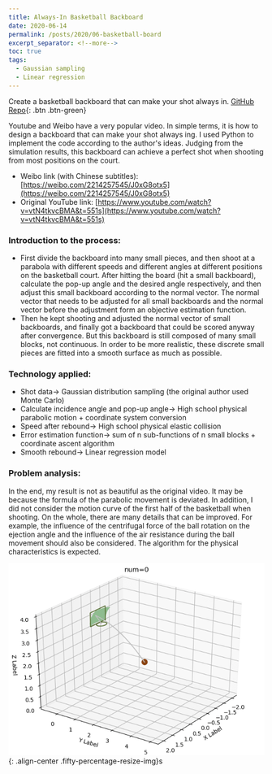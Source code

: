 ```yaml
---
title: Always-In Basketball Backboard
date: 2020-06-14
permalink: /posts/2020/06-basketball-board
excerpt_separator: <!--more-->
toc: true
tags:
  - Gaussian sampling
  - Linear regression
---
```


Create a basketball backboard that can make your shot always in. [GitHub Repo](https://github.com/GlowingHorse/BasketballHoop){: .btn .btn-green}

<!--more-->

Youtube and Weibo have a very popular video. In simple terms, it is how to design a backboard that can make your shot always ing. I used Python to implement the code according to the author's ideas. Judging from the simulation results, this backboard can achieve a perfect shot when shooting from most positions on the court.

- Weibo link (with Chinese subtitles): [https://weibo.com/2214257545/J0xG8otx5](https://weibo.com/2214257545/J0xG8otx5)
- Original YouTube link: [https://www.youtube.com/watch?v=vtN4tkvcBMA&t=551s](https://www.youtube.com/watch?v=vtN4tkvcBMA&t=551s)

### Introduction to the process:
* First divide the backboard into many small pieces, and then shoot at a parabola with different speeds and different angles at different positions on the basketball court. After hitting the board (hit a small backboard), calculate the pop-up angle and the desired angle respectively, and then adjust this small backboard according to the normal vector. The normal vector that needs to be adjusted for all small backboards and the normal vector before the adjustment form an objective estimation function.
* Then he kept shooting and adjusted the normal vector of small backboards, and finally got a backboard that could be scored anyway after convergence. But this backboard is still composed of many small blocks, not continuous. In order to be more realistic, these discrete small pieces are fitted into a smooth surface as much as possible.

### Technology applied:
* Shot data-> Gaussian distribution sampling (the original author used Monte Carlo)
* Calculate incidence angle and pop-up angle-> High school physical parabolic motion + coordinate system conversion
* Speed after rebound-> High school physical elastic collision
* Error estimation function-> sum of n sub-functions of n small blocks + coordinate ascent algorithm
* Smooth rebound-> Linear regression model

### Problem analysis:
In the end, my result is not as beautiful as the original video. It may be because the formula of the parabolic movement is deviated. In addition, I did not consider the motion curve of the first half of the basketball when shooting. On the whole, there are many details that can be improved. For example, the influence of the centrifugal force of the ball rotation on the ejection angle and the influence of the air resistance during the ball movement should also be considered. The algorithm for the physical characteristics is expected.

![](/images/post/basketball-board/all-in-basketball-hoop.gif){: .align-center .fifty-percentage-resize-img}s